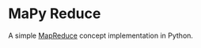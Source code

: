 # MaPy Reduce

A simple [MapReduce](https://www.wikiwand.com/en/MapReduce/) concept implementation in Python.
